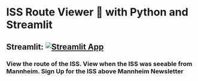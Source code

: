 # ISS Route Viewer 📍 with Python and Streamlit

## Streamlit: [![Streamlit App](https://static.streamlit.io/badges/streamlit_badge_black_white.svg)](https://iss-route.streamlit.app/)

### View the route of the ISS. View when the ISS was seeable from Mannheim. Sign Up for the ISS above Mannheim Newsletter
